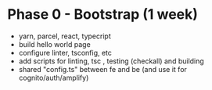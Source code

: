 # Phase 0 - Bootstrap (1 week)

- yarn, parcel, react, typecript <DONE>
- build hello world page <DONE>
- configure linter, tsconfig, etc <DONE>
- add scripts for linting, tsc , testing (checkall) and building
- shared "config.ts" between fe and be (and use it for cognito/auth/amplify) <DONE>
